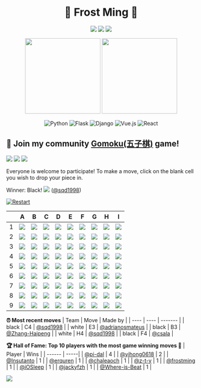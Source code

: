 <h1 align="center">🦄 Frost Ming 🐍</h1>

<div align="center">

[![](https://img.shields.io/badge/telegram-D14836?color=2CA5E0&style=for-the-badge&logo=telegram&logoColor=white)](https://t.me/frostming)
[![](https://img.shields.io/badge/twitter-%231DA1F2.svg?&style=for-the-badge&logo=twitter&logoColor=white)](https://twitter.com/frostming90)
[![](https://img.shields.io/badge/Blog-%23FFA500.svg?&style=for-the-badge&logo=rss&logoColor=white)](https://frostming.com)

</div>

<p align="center">
  <img height="200" src="https://github-readme-stats.vercel.app/api?username=frostming&show_icons=true&theme=dracula&include_all_commits=true" />
  <img height="200" src="https://github-readme-stats.vercel.app/api/top-langs/?username=frostming&theme=dracula&show_icons=true" />
</p>
<div align="center">
  
![Python](https://img.shields.io/badge/-Python-%233776ab?logo=python&style=for-the-badge&logoColor=white)
![Flask](https://img.shields.io/badge/-Flask-%23eeeeee?logo=flask&style=for-the-badge&logoColor=black)
![Django](https://img.shields.io/badge/-Django-%23092E20?logo=django&style=for-the-badge&logoColor=white)
![Vue.js](https://img.shields.io/badge/-Vue.js-%234fc08d?logo=vue.js&style=for-the-badge&logoColor=white)
![React](https://img.shields.io/badge/-React-%2357d8fb?logo=react&style=for-the-badge&logoColor=white)

</div>

## :game_die: Join my community [Gomoku(五子棋)](https://en.wikipedia.org/wiki/Gomoku) game!

<!--START_SECTION:gomoku-->
![](https://img.shields.io/badge/Total%20moves-311-blue)
![](https://img.shields.io/badge/Completed%20games-24-brightgreen)
![](https://img.shields.io/badge/Total%20players-149-orange)

Everyone is welcome to participate! To make a move, click on the blank cell you wish to drop your piece in.



Winner: Black! ![](/assets/black.png) ([@sqd1998](https://github.com/sqd1998))

[![Restart](https://img.shields.io/badge/New%20Game%20-%23E34F26.svg?&style=for-the-badge&logoColor=white)](https://github.com/frostming/frostming/issues/new?title=gomoku%7Cnew&labels=gomoku&body=Just+push+%27Submit+new+issue%27+without+editing+the+title.+The+README+will+be+updated+after+approximately+30+seconds.)



| |A|B|C|D|E|F|G|H|I|
| - | - | - | - | - | - | - | - | - | - |
| 1 | ![](/assets/blank.png) |![](/assets/blank.png) |![](/assets/blank.png) |![](/assets/blank.png) |![](/assets/blank.png) |![](/assets/blank.png) |![](/assets/blank.png) |![](/assets/blank.png) |![](/assets/blank.png) |
| 2 | ![](/assets/blank.png) |![](/assets/blank.png) |![](/assets/blank.png) |![](/assets/blank.png) |![](/assets/blank.png) |![](/assets/blank.png) |![](/assets/blank.png) |![](/assets/blank.png) |![](/assets/blank.png) |
| 3 | ![](/assets/blank.png) |![](/assets/black.png) |![](/assets/white.png) |![](/assets/white.png) |![](/assets/white.png) |![](/assets/blank.png) |![](/assets/blank.png) |![](/assets/blank.png) |![](/assets/blank.png) |
| 4 | ![](/assets/blank.png) |![](/assets/white.png) |![](/assets/black.png) |![](/assets/black.png) |![](/assets/black.png) |![](/assets/black.png) |![](/assets/black.png) |![](/assets/white.png) |![](/assets/blank.png) |
| 5 | ![](/assets/blank.png) |![](/assets/white.png) |![](/assets/blank.png) |![](/assets/black.png) |![](/assets/black.png) |![](/assets/white.png) |![](/assets/blank.png) |![](/assets/blank.png) |![](/assets/blank.png) |
| 6 | ![](/assets/black.png) |![](/assets/white.png) |![](/assets/white.png) |![](/assets/white.png) |![](/assets/white.png) |![](/assets/black.png) |![](/assets/blank.png) |![](/assets/blank.png) |![](/assets/blank.png) |
| 7 | ![](/assets/white.png) |![](/assets/black.png) |![](/assets/black.png) |![](/assets/black.png) |![](/assets/black.png) |![](/assets/white.png) |![](/assets/blank.png) |![](/assets/blank.png) |![](/assets/blank.png) |
| 8 | ![](/assets/blank.png) |![](/assets/blank.png) |![](/assets/blank.png) |![](/assets/blank.png) |![](/assets/blank.png) |![](/assets/blank.png) |![](/assets/blank.png) |![](/assets/blank.png) |![](/assets/blank.png) |
| 9 | ![](/assets/blank.png) |![](/assets/blank.png) |![](/assets/blank.png) |![](/assets/blank.png) |![](/assets/blank.png) |![](/assets/blank.png) |![](/assets/blank.png) |![](/assets/blank.png) |![](/assets/blank.png) |


**:alarm_clock: Most recent moves**
| Team | Move | Made by |
| ---- | ---- | ------- |
| black | C4 | [@sqd1998](https://github.com/sqd1998) |
| white | E3 | [@adrianosmateus](https://github.com/adrianosmateus) |
| black | B3 | [@Zhang-Haipeng](https://github.com/Zhang-Haipeng) |
| white | H4 | [@sqd1998](https://github.com/sqd1998) |
| black | F4 | [@csala](https://github.com/csala) |


**:trophy: Hall of Fame: Top 10 players with the most game winning moves :1st_place_medal:**
| Player | Wins |
| ------ | -----|
| [@pi-dal](https://github.com/pi-dal) | 4 |
| [@yihong0618](https://github.com/yihong0618) | 2 |
| [@Insutanto](https://github.com/Insutanto) | 1 |
| [@erquren](https://github.com/erquren) | 1 |
| [@chaleaoch](https://github.com/chaleaoch) | 1 |
| [@z-t-y](https://github.com/z-t-y) | 1 |
| [@frostming](https://github.com/frostming) | 1 |
| [@iOSleep](https://github.com/iOSleep) | 1 |
| [@jackyfzh](https://github.com/jackyfzh) | 1 |
| [@Where-is-Beat](https://github.com/Where-is-Beat) | 1 |

<!--END_SECTION:gomoku-->

<a href="https://www.buymeacoffee.com/frostming"><img src="https://img.buymeacoffee.com/button-api/?text=Buy me a coffee&emoji=&slug=frostming&button_colour=b2f0ec&font_colour=000000&font_family=Bree&outline_colour=000000&coffee_colour=FFDD00"></a>

